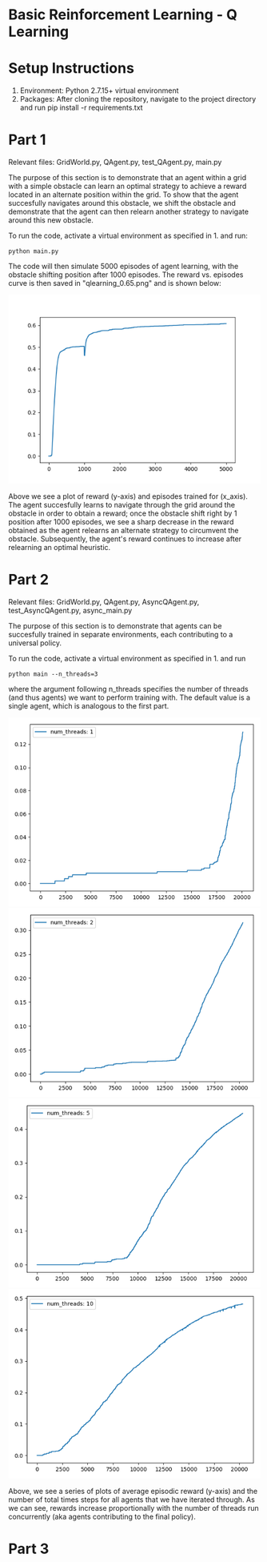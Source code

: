 # Basic Reinforcement Learning - Q Learning

# Setup Instructions
1. Environment: Python 2.7.15+ virtual environment
2. Packages: After cloning the repository, navigate to the project directory and run pip install -r requirements.txt

# Part 1
Relevant files: GridWorld.py, QAgent.py, test_QAgent.py, main.py

The purpose of this section is to demonstrate that an agent within a grid with a simple obstacle can learn an optimal strategy to achieve a reward located in an alternate position within the grid. To show that the agent succesfully navigates around this obstacle, we shift the obstacle and demonstrate that the agent can then relearn another strategy to navigate around this new obstacle.

To run the code, activate a virtual environment as specified in 1. and run:
```
python main.py
```
The code will then simulate 5000 episodes of agent learning, with the obstacle shifting position after 1000 episodes. The reward vs. episodes curve is then saved in "qlearning_0.65.png" and is shown below:

![alt text](https://github.com/renwang435/QLearning/blob/master/qlearning_eps_0.65.png)

Above we see a plot of reward (y-axis) and episodes trained for (x_axis). The agent succesfully learns to navigate through the grid around the obstacle in order to obtain a reward; once the obstacle shift right by 1 position after 1000 episodes, we see a sharp decrease in the reward obtained as the agent relearns an alternate strategy to circumvent the obstacle. Subsequently, the agent's reward continues to increase after relearning an optimal heuristic.

# Part 2
Relevant files: GridWorld.py, QAgent.py, AsyncQAgent.py, test_AsyncQAgent.py, async_main.py

The purpose of this section is to demonstrate that agents can be succesfully trained in separate environments, each contributing to a universal policy.

To run the code, activate a virtual environment as specified in 1. and run
```
python main --n_threads=3
```
where the argument following n_threads specifies the number of threads (and thus agents) we want to perform training with. The default value is a single agent, which is analogous to the first part.

![alt text](https://github.com/renwang435/QLearning/blob/master/async_qlearning_1.png)
![alt text](https://github.com/renwang435/QLearning/blob/master/async_qlearning_2.png)
![alt text](https://github.com/renwang435/QLearning/blob/master/async_qlearning_5.png)
![alt text](https://github.com/renwang435/QLearning/blob/master/async_qlearning_10.png)

Above, we see a series of plots of average episodic reward (y-axis) and the number of total times steps for all agents that we have iterated through. As we can see, rewards increase proportionally with the number of threads run concurrently (aka agents contributing to the final policy).

# Part 3
